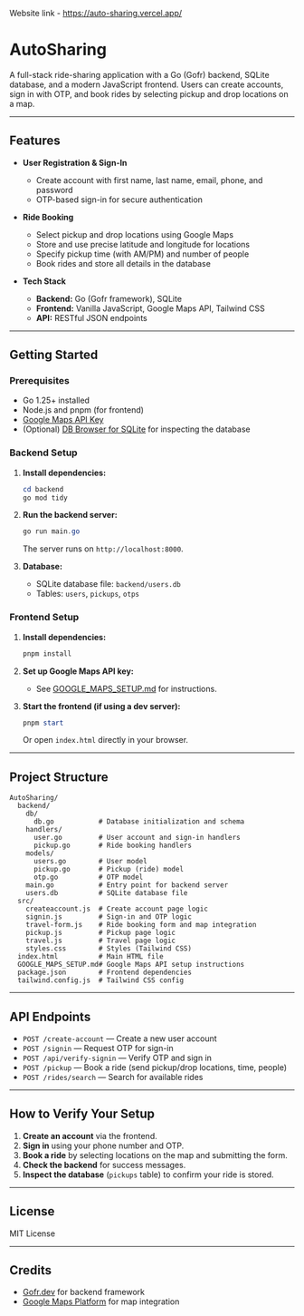 Website link - https://auto-sharing.vercel.app/

# AutoSharing

A full-stack ride-sharing application with a Go (Gofr) backend, SQLite database, and a modern JavaScript frontend. Users can create accounts, sign in with OTP, and book rides by selecting pickup and drop locations on a map.

---

## Features

- **User Registration & Sign-In**
  - Create account with first name, last name, email, phone, and password
  - OTP-based sign-in for secure authentication

- **Ride Booking**
  - Select pickup and drop locations using Google Maps
  - Store and use precise latitude and longitude for locations
  - Specify pickup time (with AM/PM) and number of people
  - Book rides and store all details in the database

- **Tech Stack**
  - **Backend:** Go (Gofr framework), SQLite
  - **Frontend:** Vanilla JavaScript, Google Maps API, Tailwind CSS
  - **API:** RESTful JSON endpoints

---

## Getting Started

### Prerequisites

- Go 1.25+ installed
- Node.js and pnpm (for frontend)
- [Google Maps API Key](GOOGLE_MAPS_SETUP.md)
- (Optional) [DB Browser for SQLite](https://sqlitebrowser.org/) for inspecting the database

### Backend Setup

1. **Install dependencies:**
   ```powershell
   cd backend
   go mod tidy
   ```

2. **Run the backend server:**
   ```powershell
   go run main.go
   ```
   The server runs on `http://localhost:8000`.

3. **Database:**
   - SQLite database file: `backend/users.db`
   - Tables: `users`, `pickups`, `otps`

### Frontend Setup

1. **Install dependencies:**
   ```powershell
   pnpm install
   ```

2. **Set up Google Maps API key:**
   - See [GOOGLE_MAPS_SETUP.md](GOOGLE_MAPS_SETUP.md) for instructions.

3. **Start the frontend (if using a dev server):**
   ```powershell
   pnpm start
   ```
   Or open `index.html` directly in your browser.

---

## Project Structure

```
AutoSharing/
  backend/
    db/
      db.go           # Database initialization and schema
    handlers/
      user.go         # User account and sign-in handlers
      pickup.go       # Ride booking handlers
    models/
      users.go        # User model
      pickup.go       # Pickup (ride) model
      otp.go          # OTP model
    main.go           # Entry point for backend server
    users.db          # SQLite database file
  src/
    createaccount.js  # Create account page logic
    signin.js         # Sign-in and OTP logic
    travel-form.js    # Ride booking form and map integration
    pickup.js         # Pickup page logic
    travel.js         # Travel page logic
    styles.css        # Styles (Tailwind CSS)
  index.html          # Main HTML file
  GOOGLE_MAPS_SETUP.md# Google Maps API setup instructions
  package.json        # Frontend dependencies
  tailwind.config.js  # Tailwind CSS config
```

---

## API Endpoints

- `POST /create-account` — Create a new user account
- `POST /signin` — Request OTP for sign-in
- `POST /api/verify-signin` — Verify OTP and sign in
- `POST /pickup` — Book a ride (send pickup/drop locations, time, people)
- `POST /rides/search` — Search for available rides

---

## How to Verify Your Setup

1. **Create an account** via the frontend.
2. **Sign in** using your phone number and OTP.
3. **Book a ride** by selecting locations on the map and submitting the form.
4. **Check the backend** for success messages.
5. **Inspect the database** (`pickups` table) to confirm your ride is stored.

---

## License

MIT License

---

## Credits

- [Gofr.dev](https://gofr.dev/) for backend framework
- [Google Maps Platform](https://developers.google.com/maps) for map integration